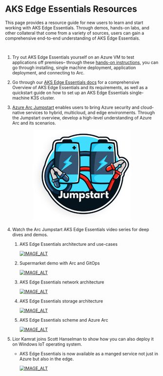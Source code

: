 # AKS Edge Essentials Resources

This page provides a resource guide for new users to learn and start working with AKS Edge Essentials. Through demos, hands-on labs, and other collateral that come from a variety of sources, users can gain a comprehensive end-to-end understanding of AKS Edge Essentials. 

<br>


1. Try out AKS Edge Essentials yourself on an Azure VM to test applications off premises– through these [hands-on instructions](./Documentation/SetUp_Environment.md), you can go through installing, single machine deployment, application deployment, and connecting to Arc. 

2. Go through our [AKS Edge Essentials docs](https://learn.microsoft.com/en-us/azure/aks/aksarc/aks-edge-overview) for a comprehensive Overview of AKS Edge Essentials and its requirements, as well as a quickstart guide on how to set up an AKS Edge Essentials single-machine K3S cluster.

3.  [Azure Arc Jumpstart](https://azurearcjumpstart.io/)
  enables users to bring Azure security and cloud-native services to hybrid, multicloud, and edge environments. Through the Jumpstart overview, develop a high-level understanding of Azure Arc and its scenarios.  

  <center><img src="./Images/Jumpstart.png" height="300"/></center>

4. Watch the Arc Jumpstart AKS Edge Essentials video series for deep dives and demos.

    1. AKS Edge Essentials architecture and use-cases


        [![IMAGE_ALT](https://img.youtube.com/vi/cx-KNd2Dkis/0.jpg)](https://www.youtube.com/watch?v=cx-KNd2Dkis) 

    2. Supermarket demo with Arc and GitOps


        [![IMAGE_ALT](https://img.youtube.com/vi/NoIMUd0Gemw/0.jpg)](https://www.youtube.com/watch?v=NoIMUd0Gemw) 

    3. AKS Edge Essentials network architecture



        [![IMAGE_ALT](https://img.youtube.com/vi/87u7P-JXZcA/0.jpg)](https://www.youtube.com/watch?v=87u7P-JXZcA) 

    4. AKS Edge Essentials storage architecture


       [![IMAGE_ALT](https://img.youtube.com/vi/v4mlvxKoiOM/0.jpg)](https://youtu.be/v4mlvxKoiOM) 

    5. AKS Edge Essentials scheme and Azure Arc


       [![IMAGE_ALT](https://img.youtube.com/vi/50qXXIWBNEQ/0.jpg)](https://www.youtube.com/watch?v=50qXXIWBNEQ&t=924s) 

6. Lior Kamrat joins Scott Hanselman to show how you can also deploy it on Windows IoT operating system. 

     

    - AKS Edge Essentials is now available as a manged service not just in Azure but also in the edge.  

 
 

         [![IMAGE_ALT](https://img.youtube.com/vi/DOazcaqf5Ec/0.jpg)](https://www.youtube.com/watch?v=DOazcaqf5Ec) 